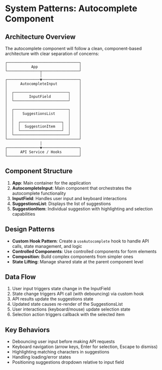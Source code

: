 # System Patterns: Autocomplete Component

## Architecture Overview
The autocomplete component will follow a clean, component-based architecture with clear separation of concerns:

```
┌─────────────────────────────────┐
│           App                   │
└───────────────┬─────────────────┘
                │
┌───────────────▼─────────────────┐
│      AutocompleteInput          │
│                                 │
│  ┌─────────────────────────┐    │
│  │       InputField        │    │
│  └─────────────────────────┘    │
│                                 │
│  ┌─────────────────────────┐    │
│  │    SuggestionsList      │    │
│  │                         │    │
│  │  ┌───────────────────┐  │    │
│  │  │  SuggestionItem   │  │    │
│  │  └───────────────────┘  │    │
│  └─────────────────────────┘    │
└─────────────────────────────────┘
                │
┌───────────────▼─────────────────┐
│      API Service / Hooks        │
└─────────────────────────────────┘
```

## Component Structure
1. **App**: Main container for the application
2. **AutocompleteInput**: Main component that orchestrates the autocomplete functionality
3. **InputField**: Handles user input and keyboard interactions
4. **SuggestionsList**: Displays the list of suggestions
5. **SuggestionItem**: Individual suggestion with highlighting and selection capabilities

## Design Patterns
- **Custom Hook Pattern**: Create a `useAutocomplete` hook to handle API calls, state management, and logic
- **Controlled Components**: Use controlled components for form elements
- **Composition**: Build complex components from simpler ones
- **State Lifting**: Manage shared state at the parent component level

## Data Flow
1. User input triggers state change in the InputField
2. State change triggers API call (with debouncing) via custom hook
3. API results update the suggestions state
4. Updated state causes re-render of the SuggestionsList
5. User interactions (keyboard/mouse) update selection state
6. Selection action triggers callback with the selected item

## Key Behaviors
- Debouncing user input before making API requests
- Keyboard navigation (arrow keys, Enter for selection, Escape to dismiss)
- Highlighting matching characters in suggestions
- Handling loading/error states
- Positioning suggestions dropdown relative to input field 